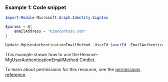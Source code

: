 ### Example 1: Code snippet

```powershellImport-Module Microsoft.Graph.Identity.SignIns

$params = @{
	emailAddress = "kim@contoso.com"
}

Update-MgUserAuthenticationEmailMethod -UserId $userId -EmailAuthenticationMethodId $emailAuthenticationMethodId -BodyParameter $params
```
This example shows how to use the Remove-MgUserAuthenticationEmailMethod Cmdlet.
To learn about permissions for this resource, see the [permissions reference](/graph/permissions-reference).

